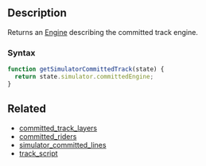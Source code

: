 ## Description

Returns an [Engine](../External/templates.js) describing the committed track engine.

### Syntax

```js
function getSimulatorCommittedTrack(state) {
  return state.simulator.committedEngine;
}
```

## Related

- [committed_track_layers](./committed_track_layers.md)
- [committed_riders](./committed_riders.md)
- [simulator_committed_lines](./simulator_committed_lines.md)
- [track_script](./track_script.md)
